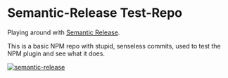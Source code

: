 # Semantic-Release Test-Repo

Playing around with [Semantic Release](https://github.com/semantic-release/semantic-release).

This is a basic NPM repo with stupid, senseless commits, used to test the NPM plugin and see what it does.

[![semantic-release](https://img.shields.io/badge/%20%20%F0%9F%93%A6%F0%9F%9A%80-semantic--release-e10079.svg)](https://github.com/semantic-release/semantic-release)